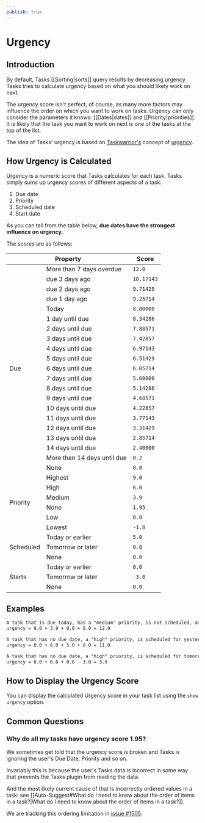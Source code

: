```yaml
---
publish: true
---
```


# Urgency

## Introduction

By default, Tasks [[Sorting|sorts]] query results by decreasing urgency.
Tasks tries to calculate urgency based on what you should likely work on next.

The urgency score isn't perfect, of course, as many more factors may influence the order on which you want to work on tasks.
Urgency can only consider the parameters it knows: [[Dates|dates]] and [[Priority|priorities]].
It is likely that the task you want to work on next is one of the tasks at the top of the list.

The idea of Tasks' urgency is based on [Taskwarrior's](https://taskwarrior.org/) concept of [urgency](https://taskwarrior.org/docs/urgency.html).

## How Urgency is Calculated

Urgency is a numeric score that Tasks calculates for each task.
Tasks simply sums up urgency scores of different aspects of a task:

1. Due date
1. Priority
1. Scheduled date
1. Start date

As you can tell from the table below, **due dates have the strongest influence on urgency.**

The scores are as follows:

<!-- placeholder to force blank line before included text --> <!-- include: DocsSamplesForUrgency.test.UrgencyTable_urgency-html-table.approved.md -->

<table>
<thead>
  <tr>
    <th colspan="2">Property</th>
    <th>Score</th>
  </tr>
</thead>
<tbody>
  <tr>
    <td rowspan="21">Due</td>
    <td>More than 7 days overdue</td>
    <td><code>12.0</code></td>
  </tr>
  <tr>
    <td>due 3 days ago</td>
    <td><code>10.17143</code></td>
  </tr>
  <tr>
    <td>due 2 days ago</td>
    <td><code>9.71429</code></td>
  </tr>
  <tr>
    <td>due 1 day ago</td>
    <td><code>9.25714</code></td>
  </tr>
  <tr>
    <td>Today</td>
    <td><code>8.80000</code></td>
  </tr>
  <tr>
    <td>1 day until due</td>
    <td><code>8.34286</code></td>
  </tr>
  <tr>
    <td>2 days until due</td>
    <td><code>7.88571</code></td>
  </tr>
  <tr>
    <td>3 days until due</td>
    <td><code>7.42857</code></td>
  </tr>
  <tr>
    <td>4 days until due</td>
    <td><code>6.97143</code></td>
  </tr>
  <tr>
    <td>5 days until due</td>
    <td><code>6.51429</code></td>
  </tr>
  <tr>
    <td>6 days until due</td>
    <td><code>6.05714</code></td>
  </tr>
  <tr>
    <td>7 days until due</td>
    <td><code>5.60000</code></td>
  </tr>
  <tr>
    <td>8 days until due</td>
    <td><code>5.14286</code></td>
  </tr>
  <tr>
    <td>9 days until due</td>
    <td><code>4.68571</code></td>
  </tr>
  <tr>
    <td>10 days until due</td>
    <td><code>4.22857</code></td>
  </tr>
  <tr>
    <td>11 days until due</td>
    <td><code>3.77143</code></td>
  </tr>
  <tr>
    <td>12 days until due</td>
    <td><code>3.31429</code></td>
  </tr>
  <tr>
    <td>13 days until due</td>
    <td><code>2.85714</code></td>
  </tr>
  <tr>
    <td>14 days until due</td>
    <td><code>2.40000</code></td>
  </tr>
  <tr>
    <td>More than 14 days until due</td>
    <td><code>0.2</code></td>
  </tr>
  <tr>
    <td>None</td>
    <td><code>0.0</code></td>
  </tr>
  <tr>
    <td rowspan="6">Priority</td>
    <td>Highest</td>
    <td><code>9.0</code></td>
  </tr>
  <tr>
    <td>High</td>
    <td><code>6.0</code></td>
  </tr>
  <tr>
    <td>Medium</td>
    <td><code>3.9</code></td>
  </tr>
  <tr>
    <td>None</td>
    <td><code>1.95</code></td>
  </tr>
  <tr>
    <td>Low</td>
    <td><code>0.0</code></td>
  </tr>
  <tr>
    <td>Lowest</td>
    <td><code>-1.8</code></td>
  </tr>
  <tr>
    <td rowspan="3">Scheduled</td>
    <td>Today or earlier</td>
    <td><code>5.0</code></td>
  </tr>
  <tr>
    <td>Tomorrow or later</td>
    <td><code>0.0</code></td>
  </tr>
  <tr>
    <td>None</td>
    <td><code>0.0</code></td>
  </tr>
  <tr>
    <td rowspan="3">Starts</td>
    <td>Today or earlier</td>
    <td><code>0.0</code></td>
  </tr>
  <tr>
    <td>Tomorrow or later</td>
    <td><code>-3.0</code></td>
  </tr>
  <tr>
    <td>None</td>
    <td><code>0.0</code></td>
  </tr>
</tbody>
</table>

<!-- placeholder to force blank line after included text --> <!-- endInclude -->

## Examples

```markdown
A task that is due today, has a "medium" priority, is not scheduled, and has no start date:
urgency = 9.0 + 3.9 + 0.0 + 0.0 = 12.9

A task that has no due date, a "high" priority, is scheduled for yesterday, and started yesterday:
urgency = 0.0 + 6.0 + 5.0 + 0.0 = 11.0

A task that has no due date, a "high" priority, is scheduled for tomorrow, and starts tomorrow:
urgency = 0.0 + 6.0 + 0.0 - 3.0 = 3.0
```

## How to Display the Urgency Score

You can display the calculated Urgency score in your task list using the `show urgency` option.

## Common Questions

### Why do all my tasks have urgency score 1.95?

We sometimes get told that the urgency score is broken and Tasks is ignoring the user's Due Date, Priority and so on.

Invariably this is because the user's Tasks data is incorrect in some way that prevents the Tasks plugin from reading the data.

And the most likely current cause of that is incorrectly ordered values in a task: see [[Auto-Suggest#What do I need to know about the order of items in a task?|What do I need to know about the order of items in a task?]].

We are tracking this ordering limitation in [issue #1505](https://github.com/obsidian-tasks-group/obsidian-tasks/issues/1505).
